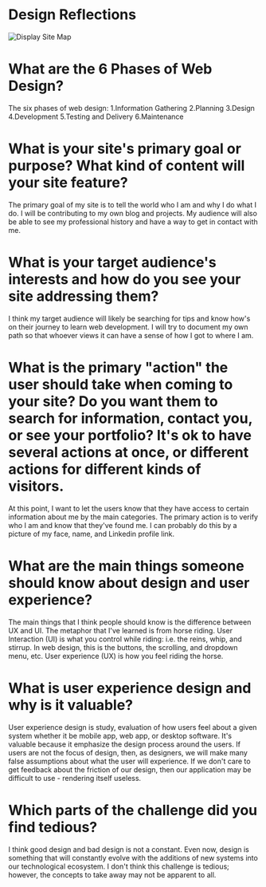 # Design Reflections

![Display Site Map](/imgs/site-map.png)

# What are the 6 Phases of Web Design?

The six phases of web design:
1.Information Gathering
2.Planning
3.Design
4.Development
5.Testing and Delivery
6.Maintenance

# What is your site's primary goal or purpose? What kind of content will your site feature?

The primary goal of my site is to tell the world who I am and why I do what I do. I will be contributing to my own blog and projects. My audience will also be able to see my professional history and have a way to get in contact with me.

# What is your target audience's interests and how do you see your site addressing them?

I think my target audience will likely be searching for tips and know how's on their journey to learn web development. I will try to document my own path so that whoever views it can have a sense of how I got to where I am.

# What is the primary "action" the user should take when coming to your site? Do you want them to search for information, contact you, or see your portfolio? It's ok to have several actions at once, or different actions for different kinds of visitors.

At this point, I want to let the users know that they have access to certain information about me by the main categories. The primary action is to verify who I am and know that they've found me. I can probably do this by a picture of my face, name, and Linkedin profile link.

# What are the main things someone should know about design and user experience?

The main things that I think people should know is the difference between UX and UI. The metaphor that I've learned is from horse riding. User Interaction (UI) is what you control while riding: i.e. the reins, whip, and stirrup. In web design, this is the buttons, the scrolling, and dropdown menu, etc. User experience (UX) is how you feel riding the horse.

# What is user experience design and why is it valuable?

User experience design is study, evaluation of how users feel about a given system whether it be mobile app, web app, or desktop software. It's valuable because it emphasize the design process around the users. If users are not the focus of design, then, as designers, we will make many false assumptions about what the user will experience. If we don't care to get feedback about the friction of our design, then our application may be difficult to use - rendering itself useless.

# Which parts of the challenge did you find tedious?

I think good design and bad design is not a constant. Even now, design is something that will constantly evolve with the additions of new systems into our technological ecosystem. I don't think this challenge is tedious; however, the concepts to take away may not be apparent to all.
